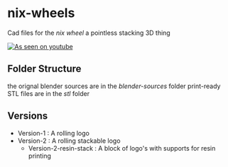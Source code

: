 # nix-wheels
Cad files for the *nix wheel* a pointless stacking 3D thing

[![As seen on youtube](https://img.youtube.com/vi/Ak4X2TPoSyY/0.jpg)](https://youtu.be/Ak4X2TPoSyY)

## Folder Structure
the orignal blender sources are in the *blender-sources* folder
print-ready STL files are in the *stl* folder

## Versions
 - Version-1 : A rolling logo
 - Version-2 : A rolling stackable logo
 	- Version-2-resin-stack : A block of logo's with supports for resin printing
